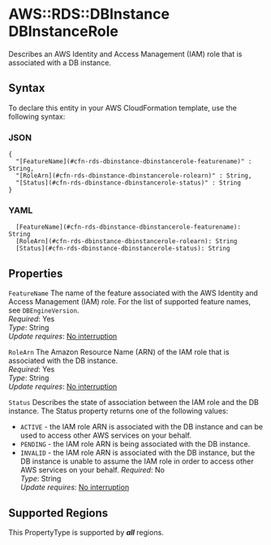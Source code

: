 # AWS::RDS::DBInstance DBInstanceRole<a name="aws-properties-rds-dbinstance-dbinstancerole"></a>

Describes an AWS Identity and Access Management \(IAM\) role that is associated with a DB instance\.

## Syntax<a name="aws-properties-rds-dbinstance-dbinstancerole-syntax"></a>

To declare this entity in your AWS CloudFormation template, use the following syntax:

### JSON<a name="aws-properties-rds-dbinstance-dbinstancerole-syntax.json"></a>

```
{
  "[FeatureName](#cfn-rds-dbinstance-dbinstancerole-featurename)" : String,
  "[RoleArn](#cfn-rds-dbinstance-dbinstancerole-rolearn)" : String,
  "[Status](#cfn-rds-dbinstance-dbinstancerole-status)" : String
}
```

### YAML<a name="aws-properties-rds-dbinstance-dbinstancerole-syntax.yaml"></a>

```
  [FeatureName](#cfn-rds-dbinstance-dbinstancerole-featurename): String
  [RoleArn](#cfn-rds-dbinstance-dbinstancerole-rolearn): String
  [Status](#cfn-rds-dbinstance-dbinstancerole-status): String
```

## Properties<a name="aws-properties-rds-dbinstance-dbinstancerole-properties"></a>

`FeatureName`  <a name="cfn-rds-dbinstance-dbinstancerole-featurename"></a>
The name of the feature associated with the AWS Identity and Access Management \(IAM\) role\. For the list of supported feature names, see `DBEngineVersion`\.   
*Required*: Yes  
*Type*: String  
*Update requires*: [No interruption](https://docs.aws.amazon.com/AWSCloudFormation/latest/UserGuide/using-cfn-updating-stacks-update-behaviors.html#update-no-interrupt)

`RoleArn`  <a name="cfn-rds-dbinstance-dbinstancerole-rolearn"></a>
The Amazon Resource Name \(ARN\) of the IAM role that is associated with the DB instance\.  
*Required*: Yes  
*Type*: String  
*Update requires*: [No interruption](https://docs.aws.amazon.com/AWSCloudFormation/latest/UserGuide/using-cfn-updating-stacks-update-behaviors.html#update-no-interrupt)

`Status`  <a name="cfn-rds-dbinstance-dbinstancerole-status"></a>
Describes the state of association between the IAM role and the DB instance\. The Status property returns one of the following values:  
+  `ACTIVE` \- the IAM role ARN is associated with the DB instance and can be used to access other AWS services on your behalf\.
+  `PENDING` \- the IAM role ARN is being associated with the DB instance\.
+  `INVALID` \- the IAM role ARN is associated with the DB instance, but the DB instance is unable to assume the IAM role in order to access other AWS services on your behalf\.
*Required*: No  
*Type*: String  
*Update requires*: [No interruption](https://docs.aws.amazon.com/AWSCloudFormation/latest/UserGuide/using-cfn-updating-stacks-update-behaviors.html#update-no-interrupt)

## Supported Regions

This PropertyType is supported by ***all*** regions.